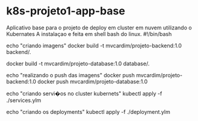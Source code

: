# k8s-projeto1-app-base
Aplicativo base para o projeto de deploy em cluster em nuvem utilizando o Kubernates
A instalaçao e feita em shell bash do linux.
#!/bin/bash

echo "criando imagens"
docker build -t mvcardim/projeto-backend:1.0 backend/.

docker build -t mvcardim/projeto-database:1.0 database/.

echo "realizando o push das imagens"
docker push mvcardim/projeto-backend:1.0
docker push mvcardim/projeto-database:1.0

echo "criando servi�os no cluster kubernets"
kubectl apply -f ./services.ylm

echo "criando os deployments"
kubectl apply -f ./deployment.ylm

